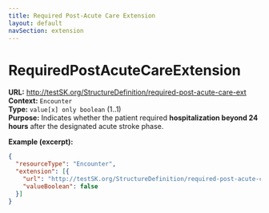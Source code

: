 ```yaml
---
title: Required Post-Acute Care Extension
layout: default
navSection: extension
---
```


# RequiredPostAcuteCareExtension

**URL:** http://testSK.org/StructureDefinition/required-post-acute-care-ext  
**Context:** `Encounter`  
**Type:** `value[x] only boolean` (1..1)  
**Purpose:** Indicates whether the patient required **hospitalization beyond 24 hours** after the designated acute stroke phase.

**Example (excerpt):**
```json
{
  "resourceType": "Encounter",
  "extension": [{
    "url": "http://testSK.org/StructureDefinition/required-post-acute-care-ext",
    "valueBoolean": false
  }]
}